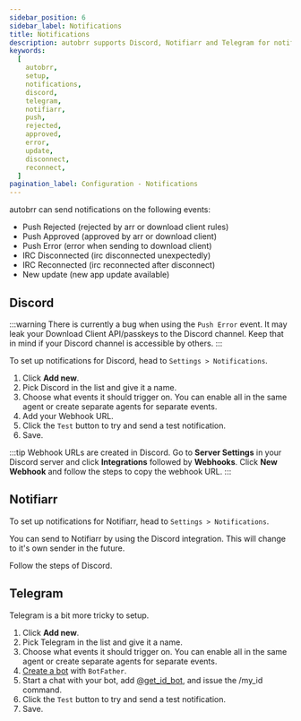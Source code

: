 ```yaml
---
sidebar_position: 6
sidebar_label: Notifications
title: Notifications
description: autobrr supports Discord, Notifiarr and Telegram for notifications. This is a guide on how to set them up in autobrr.
keywords:
  [
    autobrr,
    setup,
    notifications,
    discord,
    telegram,
    notifiarr,
    push,
    rejected,
    approved,
    error,
    update,
    disconnect,
    reconnect,
  ]
pagination_label: Configuration - Notifications
---
```


autobrr can send notifications on the following events:

- Push Rejected (rejected by arr or download client rules)
- Push Approved (approved by arr or download client)
- Push Error (error when sending to download client)
- IRC Disconnected (irc disconnected unexpectedly)
- IRC Reconnected (irc reconnected after disconnect)
- New update (new app update available)

## Discord

:::warning
There is currently a bug when using the `Push Error` event.
It may leak your Download Client API/passkeys to the Discord channel. Keep that in mind if your Discord channel is accessible by others.
:::

To set up notifications for Discord, head to `Settings > Notifications`.

1. Click **Add new**.
2. Pick Discord in the list and give it a name.
3. Choose what events it should trigger on. You can enable all in the same agent or create separate agents for separate events.
4. Add your Webhook URL.
5. Click the `Test` button to try and send a test notification.
6. Save.

:::tip
Webhook URLs are created in Discord. Go to **Server Settings** in your Discord server and click **Integrations** followed by **Webhooks**. Click **New Webhook** and follow the steps to copy the webhook URL.
:::

## Notifiarr

To set up notifications for Notifiarr, head to `Settings > Notifications`.

You can send to Notifiarr by using the Discord integration. This will change to it's own sender in the future.

Follow the steps of Discord.

## Telegram

Telegram is a bit more tricky to setup.

1. Click **Add new**.
2. Pick Telegram in the list and give it a name.
3. Choose what events it should trigger on. You can enable all in the same agent or create separate agents for separate events.
4. [Create a bot](https://core.telegram.org/bots#6-botfather) with `BotFather`.
5. Start a chat with your bot, add [@get_id_bot](https://telegram.me/get_id_bot), and issue the /my_id command.
6. Click the `Test` button to try and send a test notification.
7. Save.

